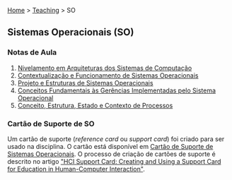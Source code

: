 [Home](https://lesandrop.github.io) > [Teaching](https://lesandrop.github.io/site/teaching/index.html) > SO


## Sistemas Operacionais (SO)

### Notas de Aula

1. [Nivelamento em Arquiteturas dos Sistemas de Computação](SO-01-Nivelamento.pdf)
2. [Contextualização e Funcionamento de Sistemas Operacionais](SO-02-ContextualizacaoFuncionamentoDeSOs.pdf)
1. [Projeto e Estruturas de Sistemas Operacionais](SO-03-ProjetoEstruturaDeSOs.pdf)
1. [Conceitos Fundamentais às Gerências Implementadas pelo Sistema Operacional](SO-04-ConceitosFundamentais.pdf)
1. [Conceito, Estrutura, Estado e Contexto de Processos](SO-05-Conceito%2C%20Estrutura%2C%20Estado%20e%20Contexto%20de%20Processos.pdf)


### Cartão de Suporte de SO

Um cartão de suporte (_reference card_ ou _support card_) foi criado para ser usado na disciplina. O cartão está disponível em [Cartão de Suporte de Sistemas Operacionais](https://lesandrop.github.io/site/teaching/Sistemas%20Operacionais%20-%20Cartao%20de%20Suporte.pdf). O processo de criação de cartões de suporte é descrito no artigo ["HCI Support Card: Creating and Using a Support Card for Education in Human-Computer Interaction"](https://arxiv.org/abs/1909.06857).
